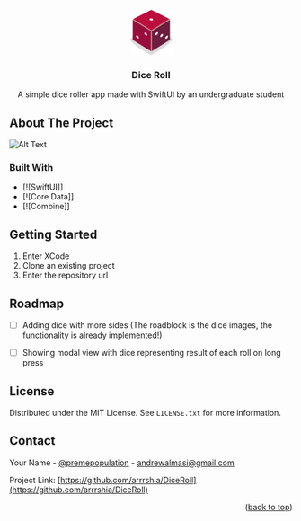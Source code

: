 



<!-- PROJECT LOGO -->
<br />
<div align="center">
  <a href="https://github.com/github_username/repo_name">
    <img src="dice_1.png" alt="Logo" width="75" height="80">
  </a>

<h3 align="center">Dice Roll</h3>

  <p align="center">
    A simple dice roller app made with SwiftUI by an undergraduate student
    <br />
  </p>
</div>


<!-- ABOUT THE PROJECT -->
## About The Project

![Alt Text](https://media1.giphy.com/media/d6L4Ffdgl04lyMQaXh/giphy.gif?cid=790b761109c7b5ea479366e2ea9d0e91ffc8ac40110a6d03&rid=giphy.gif&ct=g)



### Built With

* [![SwiftUI]]
* [![Core Data]]
* [![Combine]]



<!-- GETTING STARTED -->
## Getting Started

1) Enter XCode
2) Clone an existing project
3) Enter the repository url


<!-- ROADMAP -->
## Roadmap

- [ ] Adding dice with more sides (The roadblock is the dice images, the functionality is already implemented!)
- [ ] Showing modal view with dice representing result of each roll on long press


<!-- LICENSE -->
## License

Distributed under the MIT License. See `LICENSE.txt` for more information.



<!-- CONTACT -->
## Contact

Your Name - [@premepopulation](https://twitter.com/premepopulation) - andrewalmasi@gmail.com

Project Link: [https://github.com/arrrshia/DiceRoll](https://github.com/arrrshia/DiceRoll)

<p align="right">(<a href="#readme-top">back to top</a>)</p>
